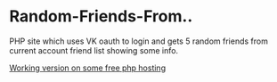 # Random-Friends-From..
PHP site which uses VK oauth to login and gets 5 random friends from current account friend list showing some info.

[Working version on some free php hosting](https://randomff.000webhostapp.com)

